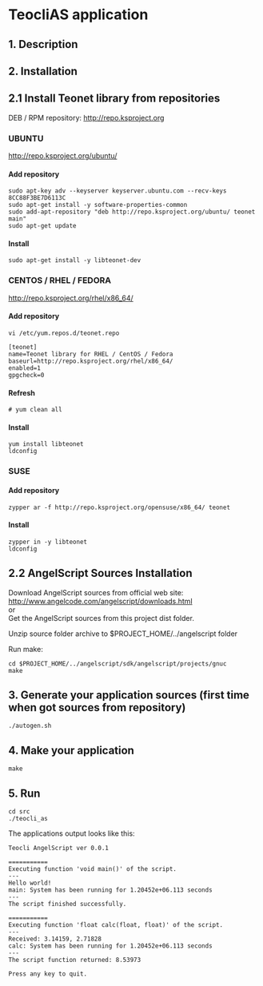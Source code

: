 # TeocliAS application

## 1. Description


## 2. Installation


## 2.1 Install Teonet library from repositories

DEB / RPM repository: http://repo.ksproject.org

### UBUNTU

http://repo.ksproject.org/ubuntu/

#### Add repository

    sudo apt-key adv --keyserver keyserver.ubuntu.com --recv-keys 8CC88F3BE7D6113C
    sudo apt-get install -y software-properties-common
    sudo add-apt-repository "deb http://repo.ksproject.org/ubuntu/ teonet main"
    sudo apt-get update

#### Install

    sudo apt-get install -y libteonet-dev


### CENTOS / RHEL / FEDORA

http://repo.ksproject.org/rhel/x86_64/

#### Add repository

    vi /etc/yum.repos.d/teonet.repo

    [teonet]
    name=Teonet library for RHEL / CentOS / Fedora
    baseurl=http://repo.ksproject.org/rhel/x86_64/
    enabled=1
    gpgcheck=0

#### Refresh

    # yum clean all

#### Install

    yum install libteonet
    ldconfig 

### SUSE

#### Add repository

    zypper ar -f http://repo.ksproject.org/opensuse/x86_64/ teonet

#### Install
    
    zypper in -y libteonet
    ldconfig

## 2.2 AngelScript Sources Installation

Download AngelScript sources from official web site: http://www.angelcode.com/angelscript/downloads.html  
or  
Get the AngelScript sources from this project dist folder.  
  
Unzip source folder archive to $PROJECT_HOME/../angelscript folder  
  
Run make:  

    cd $PROJECT_HOME/../angelscript/sdk/angelscript/projects/gnuc
    make

## 3. Generate your application sources (first time when got sources from repository)

    ./autogen.sh

## 4. Make your application 

    make

## 5. Run 
    
    cd src
    ./teocli_as 

The applications output looks like this:   
```
Teocli AngelScript ver 0.0.1

===========
Executing function 'void main()' of the script.
---
Hello world!
main: System has been running for 1.20452e+06.113 seconds
---
The script finished successfully.

===========
Executing function 'float calc(float, float)' of the script.
---
Received: 3.14159, 2.71828
calc: System has been running for 1.20452e+06.113 seconds
---
The script function returned: 8.53973

Press any key to quit.
```
